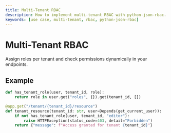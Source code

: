 ```yaml
---
title: Multi-Tenant RBAC
description: How to implement multi-tenant RBAC with python-json-rbac.
keywords: [use case, multi-tenant, rbac, python-json-rbac]
---
```


# Multi-Tenant RBAC

Assign roles per tenant and check permissions dynamically in your endpoints.

## Example
```python
def has_tenant_role(user, tenant_id, role):
    return role in user.get("roles", {}).get(tenant_id, [])

@app.get("/tenant/{tenant_id}/resource")
def tenant_resource(tenant_id: str, user=Depends(get_current_user)):
    if not has_tenant_role(user, tenant_id, "editor"):
        raise HTTPException(status_code=403, detail="Forbidden")
    return {"message": f"Access granted for tenant {tenant_id}"}
``` 